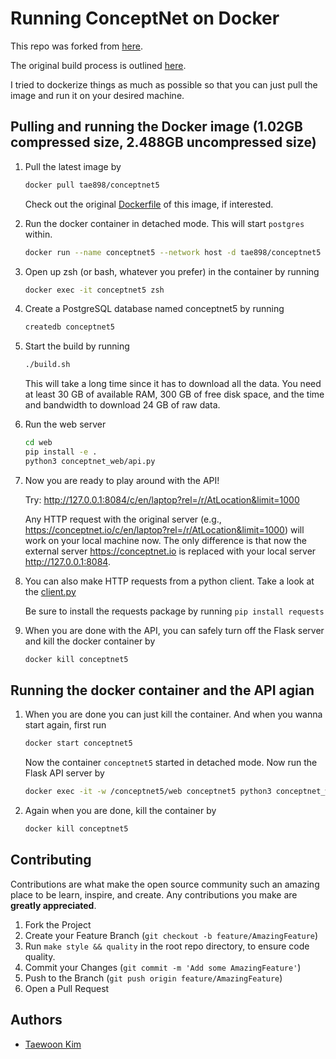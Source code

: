 # Running ConceptNet on Docker

This repo was forked from [here](https://github.com/commonsense/conceptnet5).

The original build process is outlined [here](https://github.com/commonsense/conceptnet5/wiki/Build-process).

I tried to dockerize things as much as possible so that you can just pull the image and
run it on your desired machine.

## Pulling and running the Docker image (1.02GB compressed size, 2.488GB uncompressed size)

1. Pull the latest image by

   ```sh
   docker pull tae898/conceptnet5
   ```

   Check out the original [Dockerfile](./Dockerfile) of this image, if interested.

1. Run the docker container in detached mode. This will start `postgres` within.

   ```sh
   docker run --name conceptnet5 --network host -d tae898/conceptnet5
   ```

1. Open up zsh (or bash, whatever you prefer) in the container by running

   ```sh
   docker exec -it conceptnet5 zsh
   ```

1. Create a PostgreSQL database named conceptnet5 by running

   ```sh
   createdb conceptnet5
   ```

1. Start the build by running

   ```sh
   ./build.sh
   ```

   This will take a long time since it has to download all the data.
   You need at least 30 GB of available RAM, 300 GB of free disk space, and the time
   and bandwidth to download 24 GB of raw data.

1. Run the web server

   ```sh
   cd web
   pip install -e .
   python3 conceptnet_web/api.py
   ```

1. Now you are ready to play around with the API!

   Try: http://127.0.0.1:8084/c/en/laptop?rel=/r/AtLocation&limit=1000

   Any HTTP request with the original server (e.g., https://conceptnet.io/c/en/laptop?rel=/r/AtLocation&limit=1000) will work on your local machine now.
   The only difference is that now the external server https://conceptnet.io is replaced with your local server http://127.0.0.1:8084.

1. You can also make HTTP requests from a python client. Take a look at the [client.py](./client.py)

   Be sure to install the requests package by running `pip install requests`

1. When you are done with the API, you can safely turn off the Flask server and kill the docker container by

   ```sh
   docker kill conceptnet5
   ```

## Running the docker container and the API agian

1. When you are done you can just kill the container. And when you wanna start again,
   first run

   ```sh
   docker start conceptnet5
   ```

   Now the container `conceptnet5` started in detached mode. Now run the Flask API server by

   ```sh
   docker exec -it -w /conceptnet5/web conceptnet5 python3 conceptnet_web/api.py
   ```

1. Again when you are done, kill the container by

   ```sh
   docker kill conceptnet5
   ```

## Contributing

Contributions are what make the open source community such an amazing place to be learn, inspire, and create. Any contributions you make are **greatly appreciated**.

1. Fork the Project
1. Create your Feature Branch (`git checkout -b feature/AmazingFeature`)
1. Run `make style && quality` in the root repo directory, to ensure code quality.
1. Commit your Changes (`git commit -m 'Add some AmazingFeature'`)
1. Push to the Branch (`git push origin feature/AmazingFeature`)
1. Open a Pull Request

## Authors

- [Taewoon Kim](https://taewoonkim.com/)
